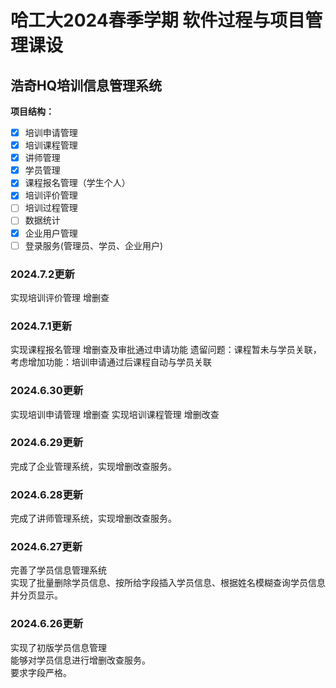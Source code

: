 # 哈工大2024春季学期 软件过程与项目管理课设
## 浩奇HQ培训信息管理系统

**项目结构：**
- [x] 培训申请管理
- [x] 培训课程管理
- [x] 讲师管理
- [x] 学员管理
- [x] 课程报名管理（学生个人）
- [x] 培训评价管理
- [ ] 培训过程管理
- [ ] 数据统计
- [x] 企业用户管理
- [ ] 登录服务(管理员、学员、企业用户)

### 2024.7.2更新
实现培训评价管理 增删查

### 2024.7.1更新
实现课程报名管理 增删查及审批通过申请功能
遗留问题：课程暂未与学员关联，考虑增加功能：培训申请通过后课程自动与学员关联

### 2024.6.30更新  
实现培训申请管理 增删查
实现培训课程管理 增删改查

### 2024.6.29更新  
完成了企业管理系统，实现增删改查服务。  

### 2024.6.28更新  
完成了讲师管理系统，实现增删改查服务。

### 2024.6.27更新
完善了学员信息管理系统  
实现了批量删除学员信息、按所给字段插入学员信息、根据姓名模糊查询学员信息并分页显示。

### 2024.6.26更新
实现了初版学员信息管理  
能够对学员信息进行增删改查服务。  
要求字段严格。
